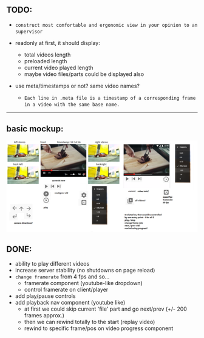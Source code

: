 TODO:
---

- `construct most comfortable and ergonomic view in your opinion to an supervisor`

- readonly at first, it should display:
    - total videos length
    - preloaded length
    - current video played length
    - maybe video files/parts could be displayed also

- use meta/timestamps or not? same video names?
    - `Each line in .meta file is a timestamp of a corresponding frame in a video with the same base name.`

---
basic mockup:
---
![basic mockup](mocks/mock.png)


DONE:
---

- ability to play different videos
- increase server stability (no shutdowns on page reload)
- `change framerate` from 4 fps and so...
    - framerate component (youtube-like dropdown)
    - control framerate on client/player
- add play/pause controls
- add playback nav component (youtube like)
    - at first we could skip current 'file' part and go next/prev (+/- 200 frames approx.)
    - then we can rewind totally to the start (replay video)
    - rewind to specific frame/pos on video progress component